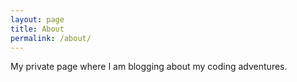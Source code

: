 ```yaml
---
layout: page
title: About
permalink: /about/
---
```


My private page where I am blogging about my coding adventures.
